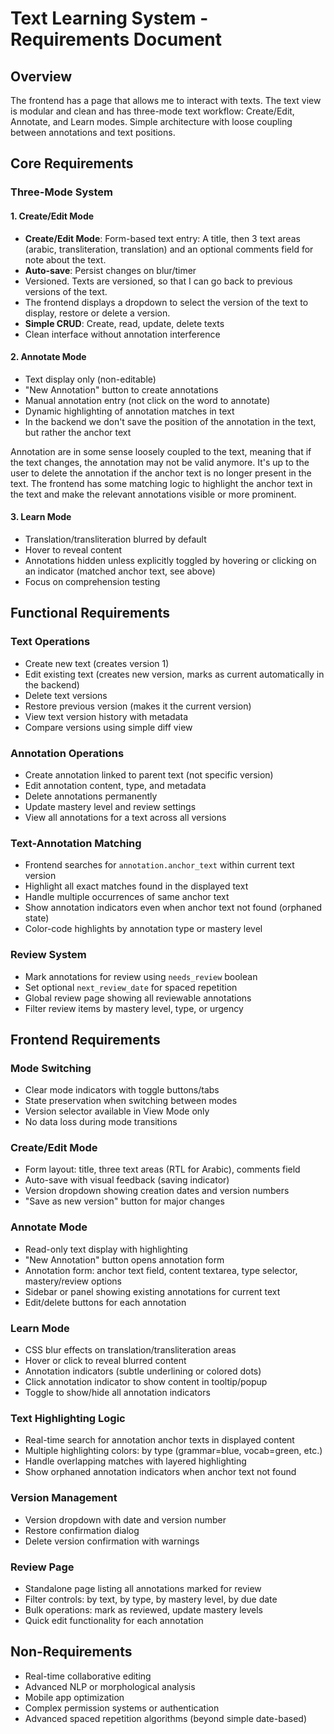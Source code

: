 # Text Learning System - Requirements Document

## Overview

The frontend has a page that allows me to interact with texts.
The text view is modular and clean and has three-mode text workflow: Create/Edit, Annotate, and Learn modes. Simple
architecture with loose coupling between annotations and text positions.

## Core Requirements

### Three-Mode System

#### 1. Create/Edit Mode

- **Create/Edit Mode**: Form-based text entry: A title, then 3 text areas (arabic, transliteration, translation) and
  an optional comments field for note about the text.
- **Auto-save**: Persist changes on blur/timer
- Versioned. Texts are versioned, so that I can go back to previous versions of the text.
- The frontend displays a dropdown to select the version of the text to display, restore or delete a version.
- **Simple CRUD**: Create, read, update, delete texts
- Clean interface without annotation interference

#### 2. Annotate Mode

- Text display only (non-editable)
- "New Annotation" button to create annotations
- Manual annotation entry (not click on the word to annotate)
- Dynamic highlighting of annotation matches in text
- In the backend we don't save the position of the annotation in the text, but rather the anchor text

Annotation are in some sense loosely coupled to the text, meaning that if the text changes, the annotation may not be
valid anymore. It's up to the user to delete the annotation if the anchor text is no longer present in the text.
The frontend has some matching logic to highlight the anchor text in the text and make the relevant annotations visible
or more prominent.

#### 3. Learn Mode

- Translation/transliteration blurred by default
- Hover to reveal content
- Annotations hidden unless explicitly toggled by hovering or clicking on an indicator (matched anchor text, see above)
- Focus on comprehension testing

## Functional Requirements

### Text Operations
- Create new text (creates version 1)
- Edit existing text (creates new version, marks as current automatically in the backend)
- Delete text versions
- Restore previous version (makes it the current version)
- View text version history with metadata
- Compare versions using simple diff view

### Annotation Operations
- Create annotation linked to parent text (not specific version)
- Edit annotation content, type, and metadata
- Delete annotations permanently
- Update mastery level and review settings
- View all annotations for a text across all versions

### Text-Annotation Matching
- Frontend searches for `annotation.anchor_text` within current text version
- Highlight all exact matches found in the displayed text
- Handle multiple occurrences of same anchor text
- Show annotation indicators even when anchor text not found (orphaned state)
- Color-code highlights by annotation type or mastery level

### Review System
- Mark annotations for review using `needs_review` boolean
- Set optional `next_review_date` for spaced repetition
- Global review page showing all reviewable annotations
- Filter review items by mastery level, type, or urgency

## Frontend Requirements

### Mode Switching
- Clear mode indicators with toggle buttons/tabs
- State preservation when switching between modes
- Version selector available in View Mode only
- No data loss during mode transitions

### Create/Edit Mode
- Form layout: title, three text areas (RTL for Arabic), comments field
- Auto-save with visual feedback (saving indicator)
- Version dropdown showing creation dates and version numbers
- "Save as new version" button for major changes

### Annotate Mode
- Read-only text display with highlighting
- "New Annotation" button opens annotation form
- Annotation form: anchor text field, content textarea, type selector, mastery/review options
- Sidebar or panel showing existing annotations for current text
- Edit/delete buttons for each annotation

### Learn Mode
- CSS blur effects on translation/transliteration areas
- Hover or click to reveal blurred content
- Annotation indicators (subtle underlining or colored dots)
- Click annotation indicator to show content in tooltip/popup
- Toggle to show/hide all annotation indicators

### Text Highlighting Logic
- Real-time search for annotation anchor texts in displayed content
- Multiple highlighting colors: by type (grammar=blue, vocab=green, etc.)
- Handle overlapping matches with layered highlighting
- Show orphaned annotation indicators when anchor text not found

### Version Management
- Version dropdown with date and version number
- Restore confirmation dialog
- Delete version confirmation with warnings

### Review Page
- Standalone page listing all annotations marked for review
- Filter controls: by text, by type, by mastery level, by due date
- Bulk operations: mark as reviewed, update mastery levels
- Quick edit functionality for each annotation

## Non-Requirements
- Real-time collaborative editing
- Advanced NLP or morphological analysis
- Mobile app optimization
- Complex permission systems or authentication
- Advanced spaced repetition algorithms (beyond simple date-based)
